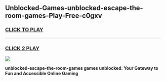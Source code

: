 
## Unblocked-Games-unblocked-escape-the-room-games-Play-Free-c0gxv
<h3>
<a href="https://premium76.site?title=unblocked-escape-the-room-games&ref=10A">CLICK TO PLAY</a></h3>
<hr>

<h3>
<a href="https://premium76.site?title=unblocked-escape-the-room-games&ref=10A">CLICK 2 PLAY</a>
  
</h3>

<a href="https://premium76.site?title=unblocked-escape-the-room-games&ref=10A"><img src="https://clearcache.store/games.png"></a>


**unblocked-escape-the-room-games games unblocked: Your Gateway to Fun and Accessible Online Gaming**

